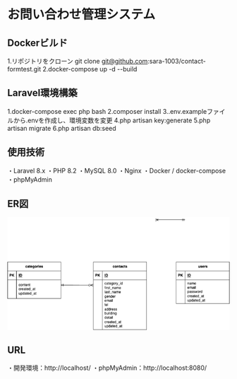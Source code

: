# お問い合わせ管理システム

## Dockerビルド
1.リポジトリをクローン
git clone git@github.com:sara-1003/contact-formtest.git
2.docker-compose up -d --build

## Laravel環境構築
1.docker-compose exec php bash
2.composer install
3..env.exampleファイルから.envを作成し、環境変数を変更
4.php artisan key:generate
5.php artisan migrate
6.php artisan db:seed

## 使用技術
・Laravel 8.x
・PHP 8.2
・MySQL 8.0
・Nginx
・Docker / docker-compose
・phpMyAdmin

## ER図
![ER図](contact.png)

## URL
・開発環境：http://localhost/
・phpMyAdmin：http://localhost:8080/
